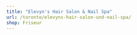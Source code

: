 ```yaml
---
title: "Elevyn's Hair Salon & Nail Spa"
url: /toronto/elevyns-hair-salon-und-nail-spa/
shop: Friseur
---
```

